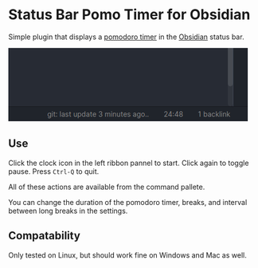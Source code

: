 # Status Bar Pomo Timer for Obsidian

Simple plugin that displays a [pomodoro timer](https://en.wikipedia.org/wiki/Pomodoro_Technique) in the [Obsidian](https://obsidian.md/) status bar. 

![timer screenshot](timer_screenshot.png)

## Use
Click the clock icon in the left ribbon pannel to start. Click again to toggle pause. Press `Ctrl-Q` to quit. 

All of these actions are available from the command pallete.

You can change the duration of the pomodoro timer, breaks, and interval between long breaks in the settings.

## Compatability
Only tested on Linux, but should work fine on Windows and Mac as well.